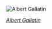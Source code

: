 
![Albert Gallatin](https://upload.wikimedia.org/wikipedia/commons/thumb/d/d0/GALLATIN%2C_Albert-Treasury_%28BEP_engraved_portrait%29.jpg/450px-GALLATIN%2C_Albert-Treasury_%28BEP_engraved_portrait%29.jpg)

*[Albert Gallatin](https://wikipedia.org/wiki/File:GALLATIN,_Albert-Treasury_(BEP_engraved_portrait).jpg)*
